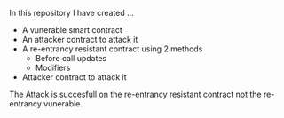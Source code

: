 In this repository I have created ...
- A vunerable smart contract 
- An attacker contract to attack it
- A re-entrancy resistant contract using 2 methods 
    - Before call updates 
    - Modifiers 
- Attacker contract to attack it

The Attack is succesfull on the re-entrancy resistant contract not the re-entrancy vunerable.
